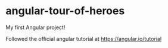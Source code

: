 # angular-tour-of-heroes

My first Angular project!

Followed the official angular tutorial at https://angular.io/tutorial
